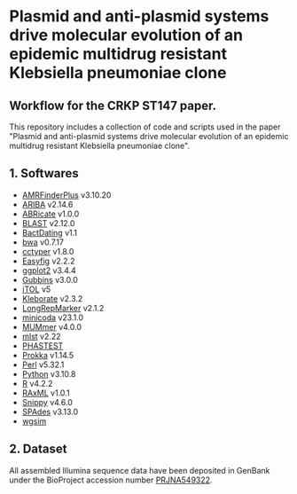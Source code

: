 # Plasmid and anti-plasmid systems drive molecular evolution of an epidemic multidrug resistant Klebsiella pneumoniae clone
## Workflow for the CRKP ST147 paper.

This repository includes a collection of code and scripts used in the paper "Plasmid and anti-plasmid systems drive molecular evolution of an epidemic multidrug resistant Klebsiella pneumoniae clone".
## 1. Softwares
- [AMRFinderPlus](https://github.com/ncbi/amr) v3.10.20
- [ARIBA](https://github.com/sanger-pathogens/ariba) v2.14.6
- [ABRicate](https://github.com/tseemann/abricate) v1.0.0
- [BLAST](https://ftp.ncbi.nlm.nih.gov/blast/executables/LATEST/) v2.12.0
- [BactDating](https://github.com/xavierdidelot/BactDating) v1.1
- [bwa](https://bio-bwa.sourceforge.net/bwa.shtml) v0.7.17
- [cctyper](https://github.com/Russel88/CRISPRCasTyper) v1.8.0
- [Easyfig](https://mjsull.github.io/Easyfig/) v2.2.2
- [ggplot2](https://cran.r-project.org/web/packages/ggplot2/index.html) v3.4.4
- [Gubbins](https://github.com/nickjcroucher/gubbins) v3.0.0
- [iTOL](https://itol.embl.de/) v5
- [Kleborate](https://github.com/klebgenomics/Kleborate) v2.3.2
- [LongRepMarker](https://github.com/Xingyu-Liao/LongRepMarker_v2.0) v2.1.2
- [minicoda](https://docs.conda.io/projects/miniconda/en/latest/) v23.1.0
- [MUMmer](https://github.com/mummer4/mummer) v4.0.0
- [mlst](https://github.com/tseemann/mlst) v2.22
- [PHASTEST](https://phaster.ca/)
- [Prokka](https://github.com/tseemann/prokka) v1.14.5
- [Perl](https://www.perl.org/) v5.32.1
- [Python](https://www.python.org/) v3.10.8
- [R](https://www.r-project.org/) v4.2.2
- [RAxML](https://github.com/amkozlov/raxml-ng) v1.0.1
- [Snippy](https://github.com/tseemann/snippy) v4.6.0
- [SPAdes](https://github.com/ablab/spades) v3.13.0
- [wgsim](https://github.com/lh3/wgsim)

## 2. Dataset
All assembled Illumina sequence data have been deposited in GenBank under the BioProject accession number [PRJNA549322](https://www.ncbi.nlm.nih.gov/bioproject?LinkName=nuccore_bioproject&from_uid=1879540806).






